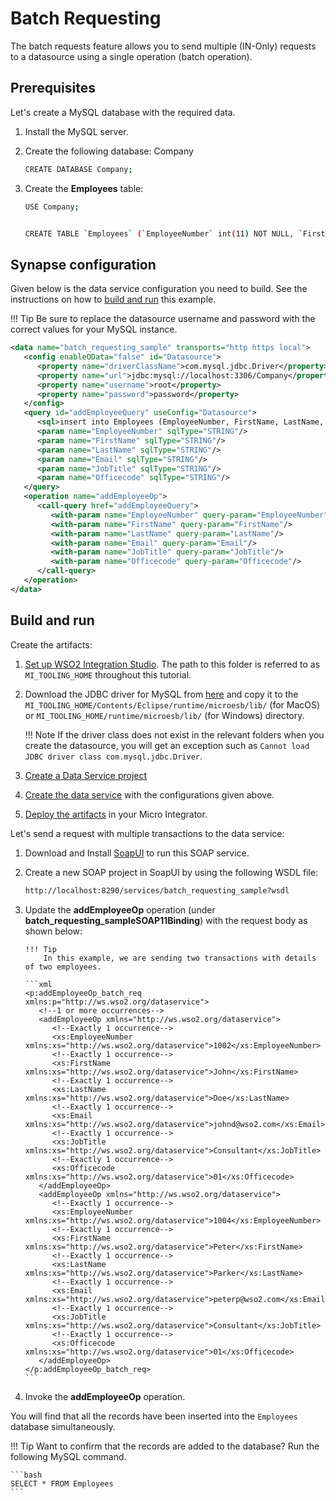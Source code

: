 # Batch Requesting

The batch requests feature allows you to send multiple (IN-Only)
requests to a datasource using a single operation (batch operation).

## Prerequisites

Let's create a MySQL database with the required data.

1.  Install the MySQL server.
2.  Create the following database: Company

    ```bash
    CREATE DATABASE Company;
    ```

3.  Create the **Employees** table:

    ```bash
    USE Company;


    CREATE TABLE `Employees` (`EmployeeNumber` int(11) NOT NULL, `FirstName` varchar(255) NOT NULL, `LastName` varchar(255) DEFAULT NULL, `Email` varchar(255) DEFAULT NULL, `JobTitle` varchar(255) DEFAULT NULL, `OfficeCode` int(11) NOT NULL, PRIMARY KEY (`EmployeeNumber`,`OfficeCode`));
    ```

## Synapse configuration

Given below is the data service configuration you need to build. See the instructions on how to [build and run](#build-and-run) this example.

!!! Tip
    Be sure to replace the datasource username and password with the correct values for your MySQL instance.

```xml
<data name="batch_requesting_sample" transports="http https local">
   <config enableOData="false" id="Datasource">
      <property name="driverClassName">com.mysql.jdbc.Driver</property>
      <property name="url">jdbc:mysql://localhost:3306/Company</property>
      <property name="username">root</property>
      <property name="password">password</property>
   </config>
   <query id="addEmployeeQuery" useConfig="Datasource">
      <sql>insert into Employees (EmployeeNumber, FirstName, LastName, Email, JobTitle, OfficeCode) values(:EmployeeNumber,:FirstName,:LastName,:Email,:JobTitle,:Officecode)</sql>
      <param name="EmployeeNumber" sqlType="STRING"/>
      <param name="FirstName" sqlType="STRING"/>
      <param name="LastName" sqlType="STRING"/>
      <param name="Email" sqlType="STRING"/>
      <param name="JobTitle" sqlType="STRING"/>
      <param name="Officecode" sqlType="STRING"/>
   </query>
   <operation name="addEmployeeOp">
      <call-query href="addEmployeeQuery">
         <with-param name="EmployeeNumber" query-param="EmployeeNumber"/>
         <with-param name="FirstName" query-param="FirstName"/>
         <with-param name="LastName" query-param="LastName"/>
         <with-param name="Email" query-param="Email"/>
         <with-param name="JobTitle" query-param="JobTitle"/>
         <with-param name="Officecode" query-param="Officecode"/>
      </call-query>
   </operation>
</data>
```

## Build and run

Create the artifacts:

1. [Set up WSO2 Integration Studio]({{base_path}}/develop/installing-wso2-integration-studio). The path to this folder is referred to as `MI_TOOLING_HOME` throughout this tutorial.
2. Download the JDBC driver for MySQL from [here](http://dev.mysql.com/downloads/connector/j/) and copy it to the `MI_TOOLING_HOME/Contents/Eclipse/runtime/microesb/lib/` (for MacOS) or 
`MI_TOOLING_HOME/runtime/microesb/lib/` (for Windows) directory. 

    !!! Note
        If the driver class does not exist in the relevant folders when you create the datasource, you will get an exception such as `Cannot load JDBC driver class com.mysql.jdbc.Driver`.
        
3. [Create a Data Service project]({{base_path}}/develop/create-data-services-configs)
4. [Create the data service]({{base_path}}/develop/creating-artifacts/data-services/creating-data-services) with the configurations given above.
5. [Deploy the artifacts]({{base_path}}/develop/deploy-artifacts) in your Micro Integrator. 

Let's send a request with multiple transactions to the data service:

1. Download and Install [SoapUI](https://www.soapui.org/downloads/soapui.html) to run this SOAP service.
2. Create a new SOAP project in SoapUI by using the following WSDL file:
   ```bash
   http://localhost:8290/services/batch_requesting_sample?wsdl
   ```

3. Update the **addEmployeeOp** operation (under **batch_requesting_sampleSOAP11Binding**) with the request body as shown below:

       !!! Tip
           In this example, we are sending two transactions with details of two employees.

       ```xml
       <p:addEmployeeOp_batch_req xmlns:p="http://ws.wso2.org/dataservice">
          <!--1 or more occurrences-->
          <addEmployeeOp xmlns="http://ws.wso2.org/dataservice">
             <!--Exactly 1 occurrence-->
             <xs:EmployeeNumber xmlns:xs="http://ws.wso2.org/dataservice">1002</xs:EmployeeNumber>
             <!--Exactly 1 occurrence-->
             <xs:FirstName xmlns:xs="http://ws.wso2.org/dataservice">John</xs:FirstName>
             <!--Exactly 1 occurrence-->
             <xs:LastName xmlns:xs="http://ws.wso2.org/dataservice">Doe</xs:LastName>
             <!--Exactly 1 occurrence-->
             <xs:Email xmlns:xs="http://ws.wso2.org/dataservice">johnd@wso2.com</xs:Email>
             <!--Exactly 1 occurrence-->
             <xs:JobTitle xmlns:xs="http://ws.wso2.org/dataservice">Consultant</xs:JobTitle>
             <!--Exactly 1 occurrence-->
             <xs:Officecode xmlns:xs="http://ws.wso2.org/dataservice">01</xs:Officecode>
          </addEmployeeOp>
          <addEmployeeOp xmlns="http://ws.wso2.org/dataservice">
             <!--Exactly 1 occurrence-->
             <xs:EmployeeNumber xmlns:xs="http://ws.wso2.org/dataservice">1004</xs:EmployeeNumber>
             <!--Exactly 1 occurrence-->
             <xs:FirstName xmlns:xs="http://ws.wso2.org/dataservice">Peter</xs:FirstName>
             <!--Exactly 1 occurrence-->
             <xs:LastName xmlns:xs="http://ws.wso2.org/dataservice">Parker</xs:LastName>
             <!--Exactly 1 occurrence-->
             <xs:Email xmlns:xs="http://ws.wso2.org/dataservice">peterp@wso2.com</xs:Email>
             <!--Exactly 1 occurrence-->
             <xs:JobTitle xmlns:xs="http://ws.wso2.org/dataservice">Consultant</xs:JobTitle>
             <!--Exactly 1 occurrence-->
             <xs:Officecode xmlns:xs="http://ws.wso2.org/dataservice">01</xs:Officecode>
          </addEmployeeOp>
       </p:addEmployeeOp_batch_req>
       ```
    
4.  Invoke the **addEmployeeOp** operation.

You will find that all the records have been inserted into the `Employees` database simultaneously.

!!! Tip
    Want to confirm that the records are added to the database? Run the following MySQL command.
    
    ```bash
    SELECT * FROM Employees
    ```
